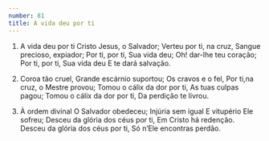 ```yaml
---
number: 81
title: A vida deu por ti
---
```


1. A vida deu por ti
  Cristo Jesus, o Salvador;
  Verteu por ti, na cruz,
  Sangue precioso, expiador;
  Por ti, por ti, Sua vida deu;
  Oh! dar-lhe teu coração;
  Por ti, por ti, Sua vida deu
  E te dará salvação.

2. Coroa tão cruel,
  Grande escárnio suportou;
  Os cravos e o fel,
  Por ti,na cruz, o Mestre provou;
  Tomou o cálix da dor por ti,
  As tuas culpas pagou;
  Tomou o cálix da dor por ti,
  Da perdição te livrou.

3. À ordem divinal
  O Salvador obedeceu;
  Injúria sem igual
  E vitupério Ele sofreu;
  Desceu da glória dos céus por ti,
  Em Cristo há redenção.
  Desceu da glória dos céus por ti,
  Só n’Ele encontras perdão.
